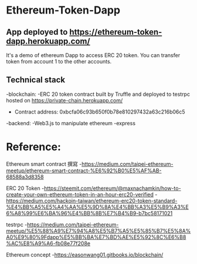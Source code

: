 # Ethereum-Token-Dapp

## App deployed to https://ethereum-token-dapp.herokuapp.com/

It's a demo of ethereum Dapp to access ERC 20 token.
You can transfer token from account 1 to the other accounts.


## Technical stack

-blockchain:
  -ERC 20 token contract built by Truffle and deployed to testrpc hosted on https://private-chain.herokuapp.com/
  - Contract address: 0xbcfa06c93b650f0b78e810297432a63c216b06c5
  
-backend:
  -Web3.js to manipulate ethereum
  -express


# Reference:
  Ethereum smart contract 撰寫
    -https://medium.com/taipei-ethereum-meetup/ethereum-smart-contract-%E6%92%B0%E5%AF%AB-68588a3d8358
  
  ERC 20 Token
    -https://steemit.com/ethereum/@maxnachamkin/how-to-create-your-own-ethereum-token-in-an-hour-erc20-verified
    -https://medium.com/hackoin-taiwan/ethereum-erc20-token-standard-%E4%BB%A5%E5%A4%AA%E5%9D%8A%E4%BB%A3%E5%B9%A3%E6%A8%99%E6%BA%96%E4%BB%8B%E7%B4%B9-b7bc58171021
    
  testrpc
    -https://medium.com/taipei-ethereum-meetup/%E5%88%A9%E7%94%A8%E5%B7%A5%E5%85%B7%E5%8A%A0%E9%80%9Fdapp%E5%BB%BA%E7%BD%AE%E5%92%8C%E6%B8%AC%E8%A9%A6-fb08e77f208e
  
  Ethereum concept
    -https://easonwang01.gitbooks.io/blockchain/

